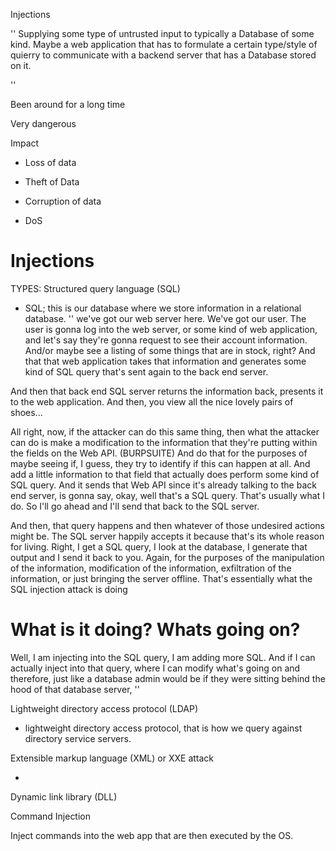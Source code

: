 Injections

''
Supplying some type of untrusted input to typically a Database of some kind.
Maybe a web application that has to formulate a certain type/style of quierry to communicate with a backend server that has a Database stored on it.

''

Been around for a long time


Very dangerous


Impact


- Loss of data

- Theft of Data

- Corruption of data

- DoS


# Injections

TYPES:
Structured query language (SQL)

- SQL; this is our database where we store information in a relational database.
''
we've got our web server here. We've got our user. The user is gonna log into the web server, or some kind of web application, and let's say they're gonna request to see their account information. And/or maybe see a listing of some things that are in stock, right? And that that web application takes that information and generates some kind of SQL query that's sent again to the back end server. 

And then that back end SQL server returns the information back, presents it to the web application. And then, you view all the nice lovely pairs of shoes... 

All right, now, if the attacker can do this same thing, then what the attacker can do is make a modification to the information that they're putting within the fields on the Web API. (BURPSUITE) And do that for the purposes of maybe seeing if, I guess, they try to identify if this can happen at all. And add a little information to that field that actually does perform some kind of SQL query. And it sends that Web API since it's already talking to the back end server, is gonna say, okay, well that's a SQL query. That's usually what I do. So I'll go ahead and I'll send that back to the SQL server. 

And then, that query happens and then whatever of those undesired actions might be. The SQL server happily accepts it because that's its whole reason for living. Right, I get a SQL query, I look at the database, I generate that output and I send it back to you. Again, for the purposes of the manipulation of the information, modification of the information, exfiltration of the information, or just bringing the server offline. That's essentially what the SQL injection attack is doing

# What is it doing? Whats going on?

Well, I am injecting into the SQL query, I am adding more SQL. And if I can actually inject into that query, where I can modify what's going on and therefore, just like a database admin would be if they were sitting behind the hood of that database server, 
''



Lightweight directory access protocol (LDAP)

- lightweight directory access protocol, that is how we query against directory service servers. 

Extensible markup language (XML) or XXE attack

-  

Dynamic link library (DLL)


Command Injection


Inject commands into the web app that are then executed by the OS.